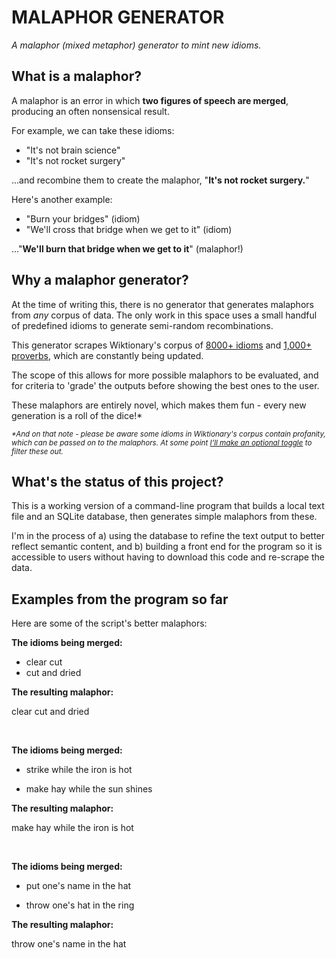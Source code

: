# MALAPHOR GENERATOR

_A malaphor (mixed metaphor) generator to mint new idioms._

## What is a malaphor?
A malaphor is an error in which **two figures of speech are merged**, producing an often nonsensical result.

For example, we can take these idioms:
- "It's not brain science"
- "It's not rocket surgery"

...and recombine them to create the malaphor, "**It's not rocket surgery.**"

Here's another example:
- "Burn your bridges" (idiom)
- "We'll cross that bridge when we get to it" (idiom)

..."**We'll burn that bridge when we get to it**" (malaphor!)

## Why a malaphor generator?
At the time of writing this, there is no generator that generates malaphors from _any_ corpus of data. The only work in this space uses a small handful of predefined idioms to generate semi-random recombinations.

This generator scrapes Wiktionary's corpus of [8000+ idioms](https://en.wiktionary.org/wiki/Category:English_idioms) and [1,000+ proverbs](https://en.wiktionary.org/wiki/Category:English_proverbs), which are constantly being updated.

The scope of this allows for more possible malaphors to be evaluated, and for criteria to 'grade' the outputs before showing the best ones to the user.

These malaphors are entirely novel, which makes them fun - every new generation is a roll of the dice!*

<sub>_*And on that note - please be aware some idioms in Wiktionary's corpus contain profanity, which can be passed on to the malaphors. At some point [I'll make an optional toggle](https://github.com/rachel-meadows/malaphor/issues/8#issue-1028591792) to filter these out._</sub>


## What's the status of this project?
This is a working version of a command-line program that builds a local text file and an SQLite database, then generates simple malaphors from these.

I'm in the process of a) using the database to refine the text output to better reflect semantic content, and b) building a front end for the program so it is accessible to users without having to download this code and re-scrape the data.

## Examples from the program so far
Here are some of the script's better malaphors:

**The idioms being merged:**

- clear cut 
- cut and dried

**The resulting malaphor:**

clear cut and dried

<br/>

**The idioms being merged:**

- strike while the iron is hot 

- make hay while the sun shines

**The resulting malaphor:**

make hay while the iron is hot

<br/>

**The idioms being merged:**

- put one's name in the hat

- throw one's hat in the ring

**The resulting malaphor:**

throw one's name in the hat